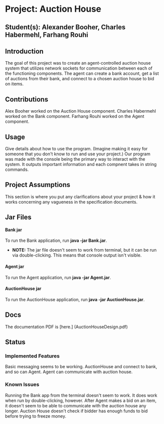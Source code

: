 # Project: Auction House
## Student(s):  Alexander Booher, Charles Habermehl, Farhang Rouhi

## Introduction
The goal of this project was to create an agent-controlled auction house system that utilizes network sockets for communication between each of the functioning components. 
The agent can create a bank account, get a list of auctions from their bank, and connect to a chosen auction house to bid on items.

## Contributions
Alex Booher worked on the Auction House component.
Charles Habermehl worked on the Bank component.
Farhang Rouhi worked on the Agent component.

## Usage
Give details about how to use the program. (Imagine making it easy for someone that you don't know to run and use your project.)
Our program was made with the console being the primary way to interact with the system. 
It outputs important information and each compnent takes in string commands.

## Project Assumptions
This section is where you put any clarifications about your project & how it works concerning any vagueness in the specification documents.

## Jar Files
#### Bank jar
To run the Bank application, run **java -jar Bank.jar**. 
- **NOTE:** The jar file doesn't seem to work from terminal, but it can be run via double-clicking. This means 
that console output isn't visible.

#### Agent jar
To run the Agent application, run **java -jar Agent.jar**.

#### AuctionHouse jar
To run the AuctionHouse application, run **java -jar AuctionHouse.jar**.

## Docs
The documentation PDF is [here.] (AuctionHouseDesign.pdf)

## Status
### Implemented Features
Basic messaging seems to be working. AuctionHouse and connect to bank, and so can Agent. Agent can communicate with 
auction house.

### Known Issues
Running the Bank app from the terminal doesn't seem to work. It does work when run by double-clicking, however.
After Agent makes a bid on an item, it doesn't seem to be able to communicate with the auction house any longer.
Auction House doesn't check if bidder has enough funds to bid before trying to freeze money.
